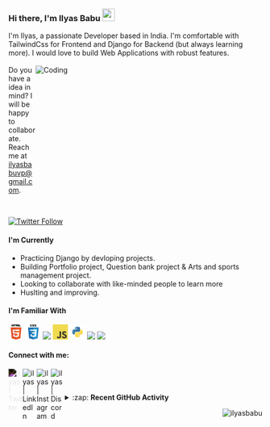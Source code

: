 ### Hi there, I'm Ilyas Babu <img src="https://media.giphy.com/media/hvRJCLFzcasrR4ia7z/giphy.gif" height="25px" width="25px"> 
I'm Ilyas, a passionate Developer based in India. I'm comfortable with TailwindCss for Frontend and Django for Backend (but always learning more). I would love to build Web Applications with robust features.<br><br>
<img align="right" alt="Coding" src="https://media.giphy.com/media/qgQUggAC3Pfv687qPC/giphy.gif" width="450" height="300" /> 
Do you have a idea in mind? I will be happy to collaborate. Reach me at [ilyasbabuvp@gmail.com](mailto:ilyasbabuvp@gmail.com).

[![Twitter Follow](https://img.shields.io/twitter/follow/ely_bbu?color=%231DA1F2&label=Follow%20%40ilyas&logo=Twitter&style=for-the-badge)](https://twitter.com/intent/follow?original_referer=https%3A%2F%2Fgithub.com%2Filyasbabu&screen_name=ely_bbu)

#### I'm Currently 
- Practicing Django by devloping projects. 
- Building Portfolio project, Question bank project & Arts and sports management project.
- Looking to collaborate with like-minded people to learn more
- Huslting and improving.

#### I'm Familiar With 
<code><img height="30" src="https://raw.githubusercontent.com/github/explore/80688e429a7d4ef2fca1e82350fe8e3517d3494d/topics/html/html.png"></code> 
<code><img height="30" src="https://raw.githubusercontent.com/github/explore/80688e429a7d4ef2fca1e82350fe8e3517d3494d/topics/css/css.png"></code> 
<code><img height="30" src="https://buildwithangga.com/storage/assets/images/tools/logo_tailwind.png"></code> 
<code><img height="30" src="https://raw.githubusercontent.com/github/explore/80688e429a7d4ef2fca1e82350fe8e3517d3494d/topics/javascript/javascript.png"></code> 
<code><img height="30" src="https://raw.githubusercontent.com/github/explore/80688e429a7d4ef2fca1e82350fe8e3517d3494d/topics/python/python.png"></code> 
<code><img height="30" src="https://logodix.com/logo/1758841.png"></code> 
<code><img height="30" src="https://cdn3.iconfinder.com/data/icons/social-media-2169/24/social_media_social_media_logo_git-512.png"></code> 

#### Connect with me:
[<img style="filter: invert()" align="left" alt="ilyas | Twitter" width="28px" src="https://img.icons8.com/color/48/000000/twitter.png"/>][twitter]
[<img align="left" alt="ilyas | LinkedIn" width="28px" src="https://img.icons8.com/color/48/000000/linkedin.png" />][linkedin]
[<img align="left" alt="ilyas | Instagram" width="28px" src="https://img.icons8.com/fluency/48/000000/instagram-new.png" />][instagram]
[<img align="left" alt="ilyas | Discord" width="28px" src="https://img.icons8.com/color/48/000000/discord-logo.png" />][discord]

[twitter]:https://twitter.com/intent/follow?original_referer=https%3A%2F%2Fgithub.com%2Filyasbabu&screen_name=ely_bbu
[linkedin]:https://www.linkedin.com/in/ilyas-babu-a802b31b0/
[instagram]:https://www.instagram.com/ily4ax/
[discord]:https://discordapp.com/users/728447035648245780

<br><br>
<details>
  <summary>:zap: <b>Recent GitHub Activity</b></summary>
  
<!--START_SECTION:activity-->
1. 🎉 Merged PR [#1](https://github.com/ilyasbabu/makemore-design/pull/1) in [ilyasbabu/makemore-design](https://github.com/ilyasbabu/makemore-design)
2. 🎉 Merged PR [#1](https://github.com/ilyasbabu/realestat/pull/1) in [ilyasbabu/realestat](https://github.com/ilyasbabu/realestat)
3. 🎉 Merged PR [#15](https://github.com/ilyasbabu/question-bank-management-system/pull/15) in [ilyasbabu/question-bank-management-system](https://github.com/ilyasbabu/question-bank-management-system)
<!--END_SECTION:activity-->

</details>
<p align="right"> <img src="https://komarev.com/ghpvc/?username=ilyasbabu&color=green&style=flat-square" alt="ilyasbabu" /> </p>
